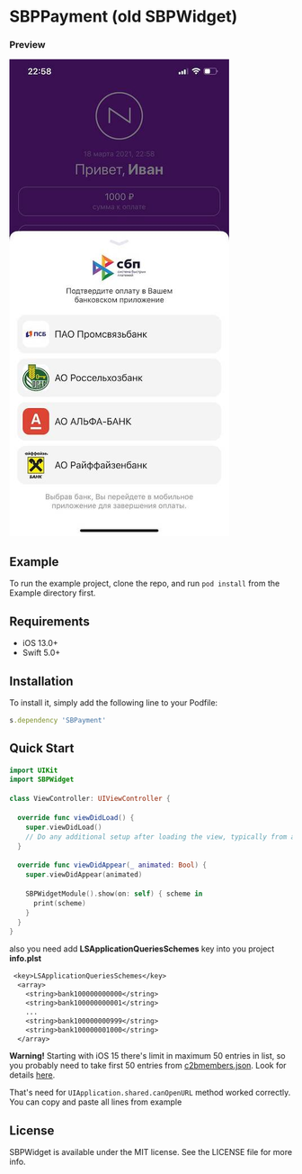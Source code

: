 # SBPPayment (old SBPWidget)

### Preview
![preview](art/preview.jpg)

## Example

To run the example project, clone the repo, and run `pod install` from the Example directory first.

## Requirements

- iOS 13.0+ 
- Swift 5.0+

## Installation

To install it, simply add the following line to your Podfile:

```ruby
s.dependency 'SBPayment'
```

## Quick Start

```swift
import UIKit
import SBPWidget

class ViewController: UIViewController {
  
  override func viewDidLoad() {
    super.viewDidLoad()
    // Do any additional setup after loading the view, typically from a nib.
  }
  
  override func viewDidAppear(_ animated: Bool) {
    super.viewDidAppear(animated)
    
    SBPWidgetModule().show(on: self) { scheme in
      print(scheme)
    }
  }
}
```

also you need add <b>LSApplicationQueriesSchemes</b> key into you project <b>info.plst</b> 

```plst
 <key>LSApplicationQueriesSchemes</key>
  <array>
    <string>bank100000000000</string>
    <string>bank100000000001</string>
    ...
    <string>bank100000000999</string>
    <string>bank100000001000</string>
  </array>
```

<b>Warning!</b> Starting with iOS 15 there's limit in maximum 50 entries in list, so you probably need to take first 50 entries from [c2bmembers.json](https://qr.nspk.ru/proxyapp/c2bmembers.json). Look for details [here](https://developer.apple.com/documentation/uikit/uiapplication/1622952-canopenurl#discussion).

That's need for ```UIApplication.shared.canOpenURL``` method worked correctly.
You can copy and paste all lines from example

## License

SBPWidget is available under the MIT license. See the LICENSE file for more info.
